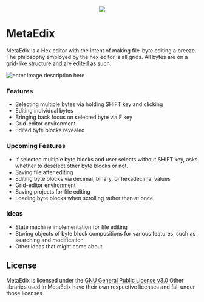 <p align="center">
<img src="https://github.com/JohnPhilosopher/MetaEdix/blob/master/logo.png?raw=true"/>
</p>

# MetaEdix
MetaEdix is a Hex editor with the intent of making file-byte editing a breeze. The philosophy employed by the hex editor is all grids. All bytes are on a grid-like structure and are edited as such.

![enter image description here](https://raw.githubusercontent.com/JohnPhilosopher/MetaEdix/master/MetaEdix.png)
### Features
 - Selecting multiple bytes via holding SHIFT key and clicking
 - Editing individual bytes
 - Bringing back focus on selected byte via F key
 - Grid-editor environment
 - Edited byte blocks revealed
### Upcoming Features
 - If selected multiple byte blocks and user selects without SHIFT key, asks whether to deselect other byte blocks or not.
 - Saving file after editing
 - Editing byte blocks via decimal, binary, or hexadecimal values
 - Grid-editor environment
 - Saving projects for file editing
 - Loading byte blocks when scrolling rather than at once
### Ideas
 - State machine implementation for file editing
 - Storing objects of byte block compositions for various features, such as searching and modification
 - Other ideas that might come about
## License
MetaEdix is licensed under the [GNU General Public License v3.0](https://github.com/JohnPhilosopher/MetaEdix/blob/master/LICENSE) Other libraries used in MetaEdix have their own respective licenses and fall under those licenses.
